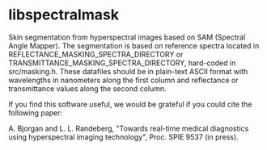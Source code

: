 libspectralmask
===============

Skin segmentation from hyperspectral images based on SAM (Spectral Angle
Mapper).  The segmentation is based on reference spectra located in
REFLECTANCE_MASKING_SPECTRA_DIRECTORY or
TRANSMITTANCE_MASKING_SPECTRA_DIRECTORY, hard-coded in src/masking.h. These datafiles
should be in plain-text ASCII format with wavelengths in nanometers along the
first column and reflectance or transmittance values along the second column. 

If you find this software useful, we would be grateful if you could cite the following paper: 

A. Bjorgan and L. L. Randeberg, "Towards real-time medical diagnostics using hyperspectral imaging technology", Proc. SPIE 9537 (in press). 

